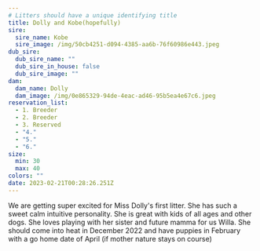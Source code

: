 ```yaml
---
# Litters should have a unique identifying title
title: Dolly and Kobe(hopefully)
sire:
  sire_name: Kobe
  sire_image: /img/50cb4251-d094-4385-aa6b-76f60986e443.jpeg
dub_sire:
  dub_sire_name: ""
  dub_sire_in_house: false
  dub_sire_image: ""
dam:
  dam_name: Dolly
  dam_image: /img/0e865329-94de-4eac-ad46-95b5ea4e67c6.jpeg
reservation_list:
  - 1. Breeder
  - 2. Breeder
  - 3. Reserved
  - "4."
  - "5."
  - "6."
size:
  min: 30
  max: 40
colors: ""
date: 2023-02-21T00:28:26.251Z
---
```

We are getting super excited for Miss Dolly's first litter. She has such a sweet calm intuitive personality. She is great with kids of all ages and other dogs. She loves playing with her sister and future mamma for us Willa. She should come into heat in December 2022 and have puppies in February with a go home date of April (if mother nature stays on course)